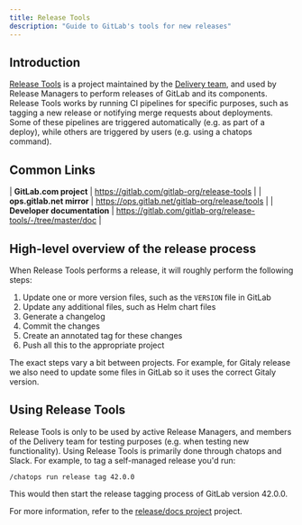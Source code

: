 ```yaml
---
title: Release Tools
description: "Guide to GitLab's tools for new releases"
---
```


## Introduction

[Release Tools](https://gitlab.com/gitlab-org/release-tools/) is a project
maintained by the [Delivery team](/handbook/engineering/infrastructure-platforms/gitlab-delivery/delivery/), and used by Release Managers to perform
releases of GitLab and its components. Release Tools works by running CI
pipelines for specific purposes, such as tagging a new release or notifying
merge requests about deployments. Some of these pipelines are triggered
automatically (e.g. as part of a deploy), while others are triggered by users
(e.g. using a chatops command).

## Common Links

| **GitLab.com project** | <https://gitlab.com/gitlab-org/release-tools> |
| **ops.gitlab.net mirror** | <https://ops.gitlab.net/gitlab-org/release/tools> |
| **Developer documentation** | <https://gitlab.com/gitlab-org/release-tools/-/tree/master/doc> |

## High-level overview of the release process

When Release Tools performs a release, it will roughly perform the following
steps:

1. Update one or more version files, such as the `VERSION` file in GitLab
1. Update any additional files, such as Helm chart files
1. Generate a changelog
1. Commit the changes
1. Create an annotated tag for these changes
1. Push all this to the appropriate project

The exact steps vary a bit between projects. For example, for Gitaly release we
also need to update some files in GitLab so it uses the correct Gitaly version.

## Using Release Tools

Release Tools is only to be used by active Release Managers, and members of the
Delivery team for testing purposes (e.g. when testing new functionality). Using
Release Tools is primarily done through chatops and Slack. For example, to tag
a self-managed release you'd run:

```text
/chatops run release tag 42.0.0
```

This would then start the release tagging process of GitLab version 42.0.0.

For more information, refer to the
[release/docs project](https://gitlab.com/gitlab-org/release/docs/) project.

